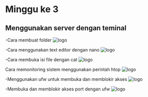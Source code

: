 # Minggu ke 3
## Menggunakan server dengan teminal

-Cara membuat folder
![logo](https://github.com/rioprayogo/DevOps-Engineer/blob/main/week3/asset/gambar1.png)

-Cara menggunakan text editor dengan nano
![logo](https://github.com/rioprayogo/DevOps-Engineer/blob/main/week3/asset/gambar2.png)

-Cara membuka isi file dengan cat
![logo](https://github.com/rioprayogo/DevOps-Engineer/blob/main/week3/asset/gambar3.png)

Cara memonitoring sistem menggunakan perintah htop
![logo](https://github.com/rioprayogo/DevOps-Engineer/blob/main/week3/asset/gambar4.png)

-Menggunakan ufw untuk membuka dan memblokir akses
![logo](https://github.com/rioprayogo/DevOps-Engineer/blob/main/week3/asset/gambar5.png)

-Membuka dan memblokir akses port dengan ufw
![logo](https://github.com/rioprayogo/DevOps-Engineer/blob/main/week3/asset/gambar6.png)
